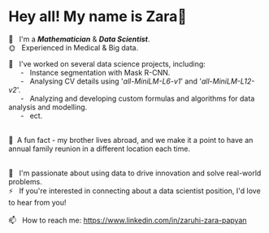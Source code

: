 # Hey all! My name is Zara👋

🌱 &nbsp; I'm a **_Mathematician_** & **_Data Scientist_**.<br>
🌞 &nbsp; Experienced in Medical & Big data. <br>

&#x1F34E; &nbsp; I've worked on several data science projects, including: <br>
 &nbsp; &nbsp; &nbsp; - &nbsp; Instance segmentation with Mask R-CNN. <br>
 &nbsp; &nbsp; &nbsp; - &nbsp; Analysing CV details using '_all-MiniLM-L6-v1_' and '_all-MiniLM-L12-v2_'. <br>
 &nbsp; &nbsp; &nbsp; - &nbsp; Analyzing and developing custom formulas and algorithms for data analysis and modelling.  <br>
 &nbsp; &nbsp; &nbsp; - &nbsp; ect.
 <br><br> 

🦫&nbsp; A fun fact - my brother lives abroad, and we make it a point to have an annual family reunion in a different location each time.
<br>
<br>

🍒 &nbsp; I'm passionate about using data to drive innovation and solve real-world problems. <br>
⚡ &nbsp; If you're interested in connecting about a data scientist position, I'd love to hear from you!
<br>
<br>
📫 &nbsp; How to reach me: https://www.linkedin.com/in/zaruhi-zara-papyan
<br>
<br>
